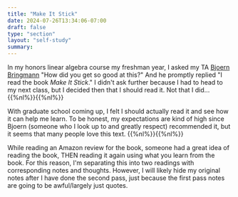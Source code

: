 ```yaml
---
title: "Make It Stick"
date: 2024-07-26T13:34:06-07:00
draft: false
type: "section"
layout: "self-study"
summary:
---
```


In my honors linear algebra course my freshman year, I asked my TA [Bjoern Bringmann](https://sites.google.com/view/bbringmann/home) "How did you get so good at this?" And he promptly replied "I read the book _Make It Stick_." 
I didn't ask further because I had to head to my next class, but I decided then that I should read it.
Not that I did...
{{%nl%}}{{%nl%}}

With graduate school coming up, I felt I should actually read it and see how it can help me learn. 
To be honest, my expectations are kind of high since Bjoern (someone who I look up to and greatly respect) recommended it, but it seems that many people love this text.
{{%nl%}}{{%nl%}}

While reading an Amazon review for the book, someone had a great idea of reading the book, THEN reading it again using what you learn from the book.
For this reason, I'm separating this into two readings with corresponding notes and thoughts.
However, I will likely hide my original notes after I have done the second pass, just because the first pass notes are going to be awful/largely just quotes.

